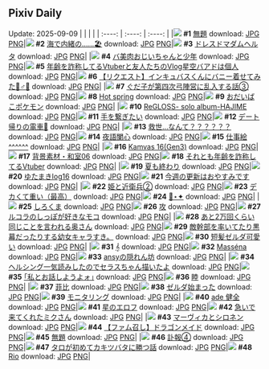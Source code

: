## Pixiv Daily
Update: 2025-09-09
|      |      |      |
| :----: | :----: | :----: |
|![](https://pixiv.microyu.workers.dev/c/240x480/img-master/img/2025/09/08/18/16/42/134862006_p0_master1200.jpg) **#1** [無題](https://www.pixiv.net/artworks/134862006) download: [JPG](https://pixiv.microyu.workers.dev/img-original/img/2025/09/08/18/16/42/134862006_p0.jpg) [PNG](https://pixiv.microyu.workers.dev/img-original/img/2025/09/08/18/16/42/134862006_p0.png)|![](https://pixiv.microyu.workers.dev/c/240x480/img-master/img/2025/09/07/00/32/29/134796642_p0_master1200.jpg) **#2** [海で内緒の……🏖️](https://www.pixiv.net/artworks/134796642) download: [JPG](https://pixiv.microyu.workers.dev/img-original/img/2025/09/07/00/32/29/134796642_p0.jpg) [PNG](https://pixiv.microyu.workers.dev/img-original/img/2025/09/07/00/32/29/134796642_p0.png)|![](https://pixiv.microyu.workers.dev/c/240x480/img-master/img/2025/09/08/04/24/20/134839433_p0_master1200.jpg) **#3** [ドレスドマダムヘルタ](https://www.pixiv.net/artworks/134839433) download: [JPG](https://pixiv.microyu.workers.dev/img-original/img/2025/09/08/04/24/20/134839433_p0.jpg) [PNG](https://pixiv.microyu.workers.dev/img-original/img/2025/09/08/04/24/20/134839433_p0.png)|
|![](https://pixiv.microyu.workers.dev/c/240x480/img-master/img/2025/09/08/00/00/58/134839652_p0_master1200.jpg) **#4** [バ美肉おじいちゃんと少年](https://www.pixiv.net/artworks/134839652) download: [JPG](https://pixiv.microyu.workers.dev/img-original/img/2025/09/08/00/00/58/134839652_p0.jpg) [PNG](https://pixiv.microyu.workers.dev/img-original/img/2025/09/08/00/00/58/134839652_p0.png)|![](https://pixiv.microyu.workers.dev/c/240x480/img-master/img/2025/09/07/21/25/08/134831786_p0_master1200.jpg) **#5** [年齢を詐称してるVtuberと友人たちのVlog星空バアドは個人](https://www.pixiv.net/artworks/134831786) download: [JPG](https://pixiv.microyu.workers.dev/img-original/img/2025/09/07/21/25/08/134831786_p0.jpg) [PNG](https://pixiv.microyu.workers.dev/img-original/img/2025/09/07/21/25/08/134831786_p0.png)|![](https://pixiv.microyu.workers.dev/c/240x480/img-master/img/2025/09/07/00/00/25/134794815_p0_master1200.jpg) **#6** [【リクエスト】インキュバスくんにバニー着せてみた🐰♂🎀](https://www.pixiv.net/artworks/134794815) download: [JPG](https://pixiv.microyu.workers.dev/img-original/img/2025/09/07/00/00/25/134794815_p0.jpg) [PNG](https://pixiv.microyu.workers.dev/img-original/img/2025/09/07/00/00/25/134794815_p0.png)|
|![](https://pixiv.microyu.workers.dev/c/240x480/img-master/img/2025/09/08/00/44/43/134839556_p0_master1200.jpg) **#7** [ぐだ子が第四次弓陣営に乱入する話③](https://www.pixiv.net/artworks/134839556) download: [JPG](https://pixiv.microyu.workers.dev/img-original/img/2025/09/08/00/44/43/134839556_p0.jpg) [PNG](https://pixiv.microyu.workers.dev/img-original/img/2025/09/08/00/44/43/134839556_p0.png)|![](https://pixiv.microyu.workers.dev/c/240x480/img-master/img/2025/09/07/01/07/13/134797939_p0_master1200.jpg) **#8** [Hot spring](https://www.pixiv.net/artworks/134797939) download: [JPG](https://pixiv.microyu.workers.dev/img-original/img/2025/09/07/01/07/13/134797939_p0.jpg) [PNG](https://pixiv.microyu.workers.dev/img-original/img/2025/09/07/01/07/13/134797939_p0.png)|![](https://pixiv.microyu.workers.dev/c/240x480/img-master/img/2025/09/07/11/26/35/134810046_p0_master1200.jpg) **#9** [おだいばこポケモン](https://www.pixiv.net/artworks/134810046) download: [JPG](https://pixiv.microyu.workers.dev/img-original/img/2025/09/07/11/26/35/134810046_p0.jpg) [PNG](https://pixiv.microyu.workers.dev/img-original/img/2025/09/07/11/26/35/134810046_p0.png)|
|![](https://pixiv.microyu.workers.dev/c/240x480/img-master/img/2025/09/07/10/35/20/134808767_p0_master1200.jpg) **#10** [ReGLOSS- solo album-HAJIME](https://www.pixiv.net/artworks/134808767) download: [JPG](https://pixiv.microyu.workers.dev/img-original/img/2025/09/07/10/35/20/134808767_p0.jpg) [PNG](https://pixiv.microyu.workers.dev/img-original/img/2025/09/07/10/35/20/134808767_p0.png)|![](https://pixiv.microyu.workers.dev/c/240x480/img-master/img/2025/09/07/00/00/49/134794932_p0_master1200.jpg) **#11** [手を繋ぎたい](https://www.pixiv.net/artworks/134794932) download: [JPG](https://pixiv.microyu.workers.dev/img-original/img/2025/09/07/00/00/49/134794932_p0.jpg) [PNG](https://pixiv.microyu.workers.dev/img-original/img/2025/09/07/00/00/49/134794932_p0.png)|![](https://pixiv.microyu.workers.dev/c/240x480/img-master/img/2025/09/08/17/12/35/134859964_p0_master1200.jpg) **#12** [デート帰りの電車🚋](https://www.pixiv.net/artworks/134859964) download: [JPG](https://pixiv.microyu.workers.dev/img-original/img/2025/09/08/17/12/35/134859964_p0.jpg) [PNG](https://pixiv.microyu.workers.dev/img-original/img/2025/09/08/17/12/35/134859964_p0.png)|
|![](https://pixiv.microyu.workers.dev/c/240x480/img-master/img/2025/09/07/02/22/45/134800001_p0_master1200.jpg) **#13** [救世…なんて？？？？？？](https://www.pixiv.net/artworks/134800001) download: [JPG](https://pixiv.microyu.workers.dev/img-original/img/2025/09/07/02/22/45/134800001_p0.jpg) [PNG](https://pixiv.microyu.workers.dev/img-original/img/2025/09/07/02/22/45/134800001_p0.png)|![](https://pixiv.microyu.workers.dev/c/240x480/img-master/img/2025/09/08/00/41/46/134841602_p0_master1200.jpg) **#14** [夜語闌心](https://www.pixiv.net/artworks/134841602) download: [JPG](https://pixiv.microyu.workers.dev/img-original/img/2025/09/08/00/41/46/134841602_p0.jpg) [PNG](https://pixiv.microyu.workers.dev/img-original/img/2025/09/08/00/41/46/134841602_p0.png)|![](https://pixiv.microyu.workers.dev/c/240x480/img-master/img/2025/09/07/03/36/00/134801426_p0_master1200.jpg) **#15** [仕事絵^^^^^^](https://www.pixiv.net/artworks/134801426) download: [JPG](https://pixiv.microyu.workers.dev/img-original/img/2025/09/07/03/36/00/134801426_p0.jpg) [PNG](https://pixiv.microyu.workers.dev/img-original/img/2025/09/07/03/36/00/134801426_p0.png)|
|![](https://pixiv.microyu.workers.dev/c/240x480/img-master/img/2025/09/07/00/00/03/134794619_p0_master1200.jpg) **#16** [Kamvas 16(Gen3)](https://www.pixiv.net/artworks/134794619) download: [JPG](https://pixiv.microyu.workers.dev/img-original/img/2025/09/07/00/00/03/134794619_p0.jpg) [PNG](https://pixiv.microyu.workers.dev/img-original/img/2025/09/07/00/00/03/134794619_p0.png)|![](https://pixiv.microyu.workers.dev/c/240x480/img-master/img/2025/09/07/06/00/14/134803459_p0_master1200.jpg) **#17** [背景素材・和室06](https://www.pixiv.net/artworks/134803459) download: [JPG](https://pixiv.microyu.workers.dev/img-original/img/2025/09/07/06/00/14/134803459_p0.jpg) [PNG](https://pixiv.microyu.workers.dev/img-original/img/2025/09/07/06/00/14/134803459_p0.png)|![](https://pixiv.microyu.workers.dev/c/240x480/img-master/img/2025/09/08/21/26/21/134869301_p0_master1200.jpg) **#18** [それとも年齢を詐称してるVtuber](https://www.pixiv.net/artworks/134869301) download: [JPG](https://pixiv.microyu.workers.dev/img-original/img/2025/09/08/21/26/21/134869301_p0.jpg) [PNG](https://pixiv.microyu.workers.dev/img-original/img/2025/09/08/21/26/21/134869301_p0.png)|
|![](https://pixiv.microyu.workers.dev/c/240x480/img-master/img/2025/09/07/00/13/43/134795768_p0_master1200.jpg) **#19** [夏も終わり](https://www.pixiv.net/artworks/134795768) download: [JPG](https://pixiv.microyu.workers.dev/img-original/img/2025/09/07/00/13/43/134795768_p0.jpg) [PNG](https://pixiv.microyu.workers.dev/img-original/img/2025/09/07/00/13/43/134795768_p0.png)|![](https://pixiv.microyu.workers.dev/c/240x480/img-master/img/2025/09/07/12/59/39/134813017_p0_master1200.jpg) **#20** [ゆたまきlog16](https://www.pixiv.net/artworks/134813017) download: [JPG](https://pixiv.microyu.workers.dev/img-original/img/2025/09/07/12/59/39/134813017_p0.jpg) [PNG](https://pixiv.microyu.workers.dev/img-original/img/2025/09/07/12/59/39/134813017_p0.png)|![](https://pixiv.microyu.workers.dev/c/240x480/img-master/img/2025/09/07/18/12/57/134823076_p0_master1200.jpg) **#21** [今週の更新はおやすみです](https://www.pixiv.net/artworks/134823076) download: [JPG](https://pixiv.microyu.workers.dev/img-original/img/2025/09/07/18/12/57/134823076_p0.jpg) [PNG](https://pixiv.microyu.workers.dev/img-original/img/2025/09/07/18/12/57/134823076_p0.png)|
|![](https://pixiv.microyu.workers.dev/c/240x480/img-master/img/2025/09/08/03/42/28/134845937_p0_master1200.jpg) **#22** [姫と近衛兵②](https://www.pixiv.net/artworks/134845937) download: [JPG](https://pixiv.microyu.workers.dev/img-original/img/2025/09/08/03/42/28/134845937_p0.jpg) [PNG](https://pixiv.microyu.workers.dev/img-original/img/2025/09/08/03/42/28/134845937_p0.png)|![](https://pixiv.microyu.workers.dev/c/240x480/img-master/img/2025/09/08/00/00/40/134839588_p0_master1200.jpg) **#23** [デカくて重い（最高）](https://www.pixiv.net/artworks/134839588) download: [JPG](https://pixiv.microyu.workers.dev/img-original/img/2025/09/08/00/00/40/134839588_p0.jpg) [PNG](https://pixiv.microyu.workers.dev/img-original/img/2025/09/08/00/00/40/134839588_p0.png)|![](https://pixiv.microyu.workers.dev/c/240x480/img-master/img/2025/09/07/21/36/11/134832392_p0_master1200.jpg) **#24** [🎹⋆✦](https://www.pixiv.net/artworks/134832392) download: [JPG](https://pixiv.microyu.workers.dev/img-original/img/2025/09/07/21/36/11/134832392_p0.jpg) [PNG](https://pixiv.microyu.workers.dev/img-original/img/2025/09/07/21/36/11/134832392_p0.png)|
|![](https://pixiv.microyu.workers.dev/c/240x480/img-master/img/2025/09/08/00/06/18/134840070_p0_master1200.jpg) **#25** [しろくま](https://www.pixiv.net/artworks/134840070) download: [JPG](https://pixiv.microyu.workers.dev/img-original/img/2025/09/08/00/06/18/134840070_p0.jpg) [PNG](https://pixiv.microyu.workers.dev/img-original/img/2025/09/08/00/06/18/134840070_p0.png)|![](https://pixiv.microyu.workers.dev/c/240x480/img-master/img/2025/09/07/19/42/37/134826699_p0_master1200.jpg) **#26** [攻](https://www.pixiv.net/artworks/134826699) download: [JPG](https://pixiv.microyu.workers.dev/img-original/img/2025/09/07/19/42/37/134826699_p0.jpg) [PNG](https://pixiv.microyu.workers.dev/img-original/img/2025/09/07/19/42/37/134826699_p0.png)|![](https://pixiv.microyu.workers.dev/c/240x480/img-master/img/2025/09/07/00/00/37/134794879_p0_master1200.jpg) **#27** [ルコラのしっぽが好きなモコ](https://www.pixiv.net/artworks/134794879) download: [JPG](https://pixiv.microyu.workers.dev/img-original/img/2025/09/07/00/00/37/134794879_p0.jpg) [PNG](https://pixiv.microyu.workers.dev/img-original/img/2025/09/07/00/00/37/134794879_p0.png)|
|![](https://pixiv.microyu.workers.dev/c/240x480/img-master/img/2025/09/07/00/36/39/134796821_p0_master1200.jpg) **#28** [あと2万回くらい同じことを言われる奥さん](https://www.pixiv.net/artworks/134796821) download: [JPG](https://pixiv.microyu.workers.dev/img-original/img/2025/09/07/00/36/39/134796821_p0.jpg) [PNG](https://pixiv.microyu.workers.dev/img-original/img/2025/09/07/00/36/39/134796821_p0.png)|![](https://pixiv.microyu.workers.dev/c/240x480/img-master/img/2025/09/08/10/29/12/134852047_p0_master1200.jpg) **#29** [敵幹部を率いてたり黒幕だったりする幼女キャラすき。](https://www.pixiv.net/artworks/134852047) download: [JPG](https://pixiv.microyu.workers.dev/img-original/img/2025/09/08/10/29/12/134852047_p0.jpg) [PNG](https://pixiv.microyu.workers.dev/img-original/img/2025/09/08/10/29/12/134852047_p0.png)|![](https://pixiv.microyu.workers.dev/c/240x480/img-master/img/2025/09/07/19/21/58/134825852_p0_master1200.jpg) **#30** [短髪ゼルダ可愛い](https://www.pixiv.net/artworks/134825852) download: [JPG](https://pixiv.microyu.workers.dev/img-original/img/2025/09/07/19/21/58/134825852_p0.jpg) [PNG](https://pixiv.microyu.workers.dev/img-original/img/2025/09/07/19/21/58/134825852_p0.png)|
|![](https://pixiv.microyu.workers.dev/c/240x480/img-master/img/2025/09/07/00/00/20/134794779_p0_master1200.jpg) **#31** [𝄞](https://www.pixiv.net/artworks/134794779) download: [JPG](https://pixiv.microyu.workers.dev/img-original/img/2025/09/07/00/00/20/134794779_p0.jpg) [PNG](https://pixiv.microyu.workers.dev/img-original/img/2025/09/07/00/00/20/134794779_p0.png)|![](https://pixiv.microyu.workers.dev/c/240x480/img-master/img/2025/09/07/00/04/42/134795334_p0_master1200.jpg) **#32** [Masséna](https://www.pixiv.net/artworks/134795334) download: [JPG](https://pixiv.microyu.workers.dev/img-original/img/2025/09/07/00/04/42/134795334_p0.jpg) [PNG](https://pixiv.microyu.workers.dev/img-original/img/2025/09/07/00/04/42/134795334_p0.png)|![](https://pixiv.microyu.workers.dev/c/240x480/img-master/img/2025/09/08/14/00/02/134856029_p0_master1200.jpg) **#33** [ansyの隠れん坊](https://www.pixiv.net/artworks/134856029) download: [JPG](https://pixiv.microyu.workers.dev/img-original/img/2025/09/08/14/00/02/134856029_p0.jpg) [PNG](https://pixiv.microyu.workers.dev/img-original/img/2025/09/08/14/00/02/134856029_p0.png)|
|![](https://pixiv.microyu.workers.dev/c/240x480/img-master/img/2025/09/07/17/53/16/134822110_p0_master1200.jpg) **#34** [ヘルシング一気読みしたのでセラスちゃん描いたよ](https://www.pixiv.net/artworks/134822110) download: [JPG](https://pixiv.microyu.workers.dev/img-original/img/2025/09/07/17/53/16/134822110_p0.jpg) [PNG](https://pixiv.microyu.workers.dev/img-original/img/2025/09/07/17/53/16/134822110_p0.png)|![](https://pixiv.microyu.workers.dev/c/240x480/img-master/img/2025/09/07/21/06/46/134830934_p0_master1200.jpg) **#35** [｢私とお話しようよォ｣](https://www.pixiv.net/artworks/134830934) download: [JPG](https://pixiv.microyu.workers.dev/img-original/img/2025/09/07/21/06/46/134830934_p0.jpg) [PNG](https://pixiv.microyu.workers.dev/img-original/img/2025/09/07/21/06/46/134830934_p0.png)|![](https://pixiv.microyu.workers.dev/c/240x480/img-master/img/2025/09/07/12/14/46/134811749_p0_master1200.jpg) **#36** [睦](https://www.pixiv.net/artworks/134811749) download: [JPG](https://pixiv.microyu.workers.dev/img-original/img/2025/09/07/12/14/46/134811749_p0.jpg) [PNG](https://pixiv.microyu.workers.dev/img-original/img/2025/09/07/12/14/46/134811749_p0.png)|
|![](https://pixiv.microyu.workers.dev/c/240x480/img-master/img/2025/09/07/20/06/11/134827849_p0_master1200.jpg) **#37** [菲比](https://www.pixiv.net/artworks/134827849) download: [JPG](https://pixiv.microyu.workers.dev/img-original/img/2025/09/07/20/06/11/134827849_p0.jpg) [PNG](https://pixiv.microyu.workers.dev/img-original/img/2025/09/07/20/06/11/134827849_p0.png)|![](https://pixiv.microyu.workers.dev/c/240x480/img-master/img/2025/09/08/18/31/45/134862482_p0_master1200.jpg) **#38** [ゼルダ始まった](https://www.pixiv.net/artworks/134862482) download: [JPG](https://pixiv.microyu.workers.dev/img-original/img/2025/09/08/18/31/45/134862482_p0.jpg) [PNG](https://pixiv.microyu.workers.dev/img-original/img/2025/09/08/18/31/45/134862482_p0.png)|![](https://pixiv.microyu.workers.dev/c/240x480/img-master/img/2025/09/08/00/09/45/134840245_p0_master1200.jpg) **#39** [モニタリング](https://www.pixiv.net/artworks/134840245) download: [JPG](https://pixiv.microyu.workers.dev/img-original/img/2025/09/08/00/09/45/134840245_p0.jpg) [PNG](https://pixiv.microyu.workers.dev/img-original/img/2025/09/08/00/09/45/134840245_p0.png)|
|![](https://pixiv.microyu.workers.dev/c/240x480/img-master/img/2025/09/08/20/21/15/134866493_p0_master1200.jpg) **#40** [ade 健全](https://www.pixiv.net/artworks/134866493) download: [JPG](https://pixiv.microyu.workers.dev/img-original/img/2025/09/08/20/21/15/134866493_p0.jpg) [PNG](https://pixiv.microyu.workers.dev/img-original/img/2025/09/08/20/21/15/134866493_p0.png)|![](https://pixiv.microyu.workers.dev/c/240x480/img-master/img/2025/09/08/18/51/18/134862999_p0_master1200.jpg) **#41** [星のエロフ](https://www.pixiv.net/artworks/134862999) download: [JPG](https://pixiv.microyu.workers.dev/img-original/img/2025/09/08/18/51/18/134862999_p0.jpg) [PNG](https://pixiv.microyu.workers.dev/img-original/img/2025/09/08/18/51/18/134862999_p0.png)|![](https://pixiv.microyu.workers.dev/c/240x480/img-master/img/2025/09/08/18/05/25/134861678_p0_master1200.jpg) **#42** [急いで来てくれたミクさん](https://www.pixiv.net/artworks/134861678) download: [JPG](https://pixiv.microyu.workers.dev/img-original/img/2025/09/08/18/05/25/134861678_p0.jpg) [PNG](https://pixiv.microyu.workers.dev/img-original/img/2025/09/08/18/05/25/134861678_p0.png)|
|![](https://pixiv.microyu.workers.dev/c/240x480/img-master/img/2025/09/08/01/02/48/134842367_p0_master1200.jpg) **#43** [マーヴィカとシロネン](https://www.pixiv.net/artworks/134842367) download: [JPG](https://pixiv.microyu.workers.dev/img-original/img/2025/09/08/01/02/48/134842367_p0.jpg) [PNG](https://pixiv.microyu.workers.dev/img-original/img/2025/09/08/01/02/48/134842367_p0.png)|![](https://pixiv.microyu.workers.dev/c/240x480/img-master/img/2025/09/07/00/00/16/134794744_p0_master1200.jpg) **#44** [【ファム召し】ドラゴンメイド](https://www.pixiv.net/artworks/134794744) download: [JPG](https://pixiv.microyu.workers.dev/img-original/img/2025/09/07/00/00/16/134794744_p0.jpg) [PNG](https://pixiv.microyu.workers.dev/img-original/img/2025/09/07/00/00/16/134794744_p0.png)|![](https://pixiv.microyu.workers.dev/c/240x480/img-master/img/2025/09/08/13/43/38/134855739_p0_master1200.jpg) **#45** [無題](https://www.pixiv.net/artworks/134855739) download: [JPG](https://pixiv.microyu.workers.dev/img-original/img/2025/09/08/13/43/38/134855739_p0.jpg) [PNG](https://pixiv.microyu.workers.dev/img-original/img/2025/09/08/13/43/38/134855739_p0.png)|
|![](https://pixiv.microyu.workers.dev/c/240x480/img-master/img/2025/09/08/17/00/20/134859629_p0_master1200.jpg) **#46** [訃報④](https://www.pixiv.net/artworks/134859629) download: [JPG](https://pixiv.microyu.workers.dev/img-original/img/2025/09/08/17/00/20/134859629_p0.jpg) [PNG](https://pixiv.microyu.workers.dev/img-original/img/2025/09/08/17/00/20/134859629_p0.png)|![](https://pixiv.microyu.workers.dev/c/240x480/img-master/img/2025/09/08/09/21/58/134851015_p0_master1200.jpg) **#47** [タロが初めてカキツバタに勝つ話](https://www.pixiv.net/artworks/134851015) download: [JPG](https://pixiv.microyu.workers.dev/img-original/img/2025/09/08/09/21/58/134851015_p0.jpg) [PNG](https://pixiv.microyu.workers.dev/img-original/img/2025/09/08/09/21/58/134851015_p0.png)|![](https://pixiv.microyu.workers.dev/c/240x480/img-master/img/2025/09/08/00/02/33/134839855_p0_master1200.jpg) **#48** [Rio](https://www.pixiv.net/artworks/134839855) download: [JPG](https://pixiv.microyu.workers.dev/img-original/img/2025/09/08/00/02/33/134839855_p0.jpg) [PNG](https://pixiv.microyu.workers.dev/img-original/img/2025/09/08/00/02/33/134839855_p0.png)|
